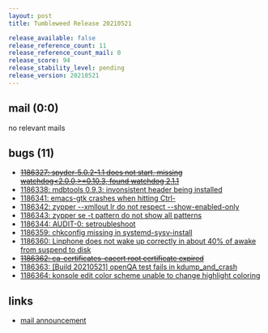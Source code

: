 ```yaml
---
layout: post
title: Tumbleweed Release 20210521

release_available: false
release_reference_count: 11
release_reference_count_mail: 0
release_score: 94
release_stability_level: pending
release_version: 20210521
---
```


## mail (0:0)

no relevant mails

## bugs (11)

<!--more-->

- ~~[1186327: spyder-5.0.2-1.1 does not start, missing watchdog<2.0.0,>=0.10.3, found watchdog 2.1.1](https://bugzilla.opensuse.org/show_bug.cgi?id=1186327)~~
- [1186338: mdbtools 0.9.3: invonsistent header being installed](https://bugzilla.opensuse.org/show_bug.cgi?id=1186338)
- [1186341: emacs-gtk crashes when hitting Ctrl-<space>](https://bugzilla.opensuse.org/show_bug.cgi?id=1186341)
- [1186342: zypper --xmllout lr do not respect --show-enabled-only](https://bugzilla.opensuse.org/show_bug.cgi?id=1186342)
- [1186343: zypper se -t pattern do not show all patterns](https://bugzilla.opensuse.org/show_bug.cgi?id=1186343)
- [1186344: AUDIT-0: setroubleshoot](https://bugzilla.opensuse.org/show_bug.cgi?id=1186344)
- [1186359: chkconfig missing in systemd-sysv-install](https://bugzilla.opensuse.org/show_bug.cgi?id=1186359)
- [1186360: Linphone does not wake up correctly in about 40% of awake from suspend to disk](https://bugzilla.opensuse.org/show_bug.cgi?id=1186360)
- ~~[1186362: ca-certificates-cacert root certificate expired](https://bugzilla.opensuse.org/show_bug.cgi?id=1186362)~~
- [1186363: \[Build 20210521\] openQA test fails in kdump_and_crash](https://bugzilla.opensuse.org/show_bug.cgi?id=1186363)
- [1186364: konsole edit color scheme unable to change highlight coloring](https://bugzilla.opensuse.org/show_bug.cgi?id=1186364)



## links

- [mail announcement](https://github.com/boombatower/tumbleweed-review/issues/10)
